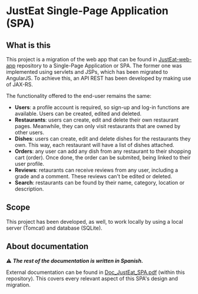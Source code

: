 # JustEat Single-Page Application (SPA)

## What is this

This project is a migration of the web app that can be found in [JustEat-web-app](https://github.com/xFranMe/JustEat-web-app) repository to a Single-Page Application or SPA. The former one was implemented using servlets and JSPs, which has been migrated to AngularJS. To achieve this, an API REST has been developed by making use of JAX-RS.

The functionality offered to the end-user remains the same:

* **Users**: a profile account is required, so sign-up and log-in functions are available. Users can be created, edited and deleted.
* **Restaurants**: users can create, edit and delete their own restaurant pages. Meanwhile, they can only visit restaurants that are owned by other users. 
* **Dishes**: users can create, edit and delete dishes for the restaurants they own. This way, each restaurant will have a list of dishes attached.
* **Orders**: any user can add any dish from any restaurant to their shopping cart (order). Once done, the order can be submited, being linked to their user profile.
* **Reviews**: retaurants can receive reviews from any user, including a grade and a comment. These reviews can't be edited or deleted.
* **Search**: restaurants can be found by their name, category, location or description.

## Scope

This project has been developed, as well, to work locally by using a local server (Tomcat) and database (SQLite).

## About documentation

:warning: _**The rest of the documentation is written in Spanish.**_

External documentation can be found in [Doc_JustEat_SPA.pdf](https://github.com/xFranMe/JustEat-SPA/blob/main/Doc_JustEat_SPA.pdf) (within this repository). This covers every relevant aspect of this SPA's design and migration.
